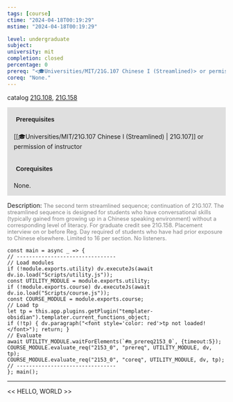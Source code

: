```yaml
---
tags: [course]
ctime: "2024-04-18T00:19:29"
mstime: "2024-04-18T00:19:29"

level: undergraduate
subject: 
university: mit
completion: closed
percentage: 0
prereq: "<🎓Universities/MIT/21G.107 Chinese I (Streamlined)> or permission of instructor"
coreq: "None."
---
```


catalog [21G.108](http://student.mit.edu/catalog/m21Gb.html#21G.108), [21G.158](http://student.mit.edu/catalog/m21Gb.html#21G.158)

<span style="display: block; padding: 15px; background-color: rgb(100, 100, 100, 0.2);"><font id="m_prereq2153_0" style="display: block; font-family: Arial, sans-serif; font-weight: bold; padding: 5px">Prerequisites</font><br><span id="prereq2153_0">[[🎓Universities/MIT/21G.107 Chinese I (Streamlined) | 21G.107]] or permission of instructor</span></span>
<span style="display: block; padding: 15px; background-color: rgb(100, 100, 100, 0.2);"><font id="m_coreq2153_0" style="display: block; font-family: Arial, sans-serif; font-weight: bold; padding: 5px">Corequisites</font><br><span id="coreq2153_0">None.</span></span>

<font style="">Description:</font>
<font style="color: grey; font-size: 0.8rem;">The second term streamlined sequence; continuation of 21G.107. The streamlined sequence is designed for students who have conversational skills (typically gained from growing up in a Chinese speaking environment) without a corresponding level of literacy. For graduate credit see 21G.158. Placement interview on or before Reg. Day required of students who have had prior exposure to Chinese elsewhere. Limited to 16 per section. No listeners.</font>

```dataviewjs
const main = async _ => {
// --------------------------------
// Load modules
if (!module.exports.utility) dv.executeJs(await dv.io.load("Scripts/utility.js"));
const UTILITY_MODULE = module.exports.utility;
if (!module.exports.course) dv.executeJs(await dv.io.load("Scripts/course.js"));
const COURSE_MODULE = module.exports.course;
// Load tp
let tp = this.app.plugins.getPlugin("templater-obsidian").templater.current_functions_object;
if (!tp) { dv.paragraph("<font style='color: red'>tp not loaded!</font>"); return; }
// Evaluate
await UTILITY_MODULE.waitForElements(`#m_prereq2153_0`, {timeout:5});
COURSE_MODULE.evaluate_req("2153_0", "prereq", UTILITY_MODULE, dv, tp);
COURSE_MODULE.evaluate_req("2153_0", "coreq", UTILITY_MODULE, dv, tp);
// --------------------------------
}; main();
```

---

<< HELLO, WORLD >>
